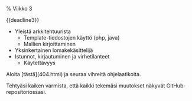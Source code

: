 % Viikko 3
<!-- order: 1 -->
<!-- hidden! -->

<deadline>{{deadline3}}</deadline>

* Yleistä arkkitehtuurista
  * Template-tiedostojen käyttö (php, java)
  * Mallien kirjoittaminen
* Yksinkertainen lomakekäsittelijä
* Istunnot, kirjautuminen ja virhetilanteet
  * Käytettävyys

<ohje>
Aloita [tästä](404.html) ja seuraa vihreitä ohjelaatikoita.

Tehtyäsi kaiken varmista, että kaikki tekemäsi muutokset näkyvät GitHub-repositoriossasi.
</ohje>
